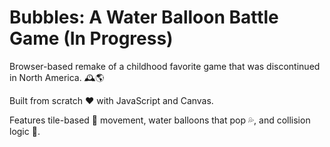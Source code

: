 # Bubbles: A Water Balloon Battle Game (In Progress)

Browser-based remake of a childhood favorite game that was discontinued in North America. 🕰🌎

Built from scratch ❤ with JavaScript and Canvas. 

Features tile-based 🔳 movement, water balloons that pop 💦, and collision logic 🧱.

